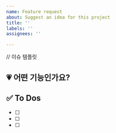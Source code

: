```yaml
---
name: Feature request
about: Suggest an idea for this project
title: ''
labels: ''
assignees: ''

---
```


// 이슈 템플릿 
## 💗 어떤 기능인가요?

## ✅ To Dos

- [ ]
- [ ]
- [ ]
